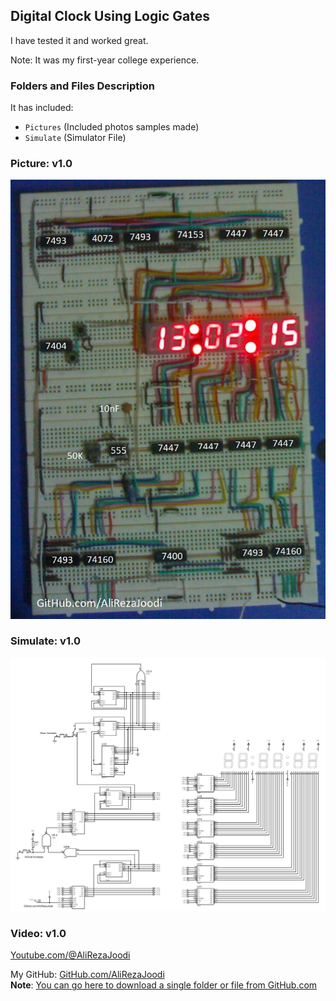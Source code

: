 ##  Digital Clock Using Logic Gates 
I have tested it and worked great.

Note: It was my first-year college experience.

### Folders and Files Description
It has included:
- `Pictures` (Included photos samples made)
- `Simulate` (Simulator File)

### Picture: v1.0
![](Pictures/v1.0.jpg)

### Simulate: v1.0
![](Simulate/v1.0.png)

### Video: v1.0
[Youtube.com/@AliRezaJoodi](https://www.youtube.com/watch?v=DUZTfmVEh0s) 

My GitHub: [GitHub.com/AliRezaJoodi](https://github.com/AliRezaJoodi)  
**Note**: [You can go here to download a single folder or file from GitHub.com](https://minhaskamal.github.io/DownGit/#/home)